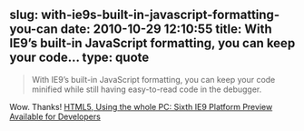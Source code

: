 slug: with-ie9s-built-in-javascript-formatting-you-can
date: 2010-10-29 12:10:55
title: With IE9’s built-in JavaScript formatting, you can keep your code...
type: quote
---

> With IE9’s built-in JavaScript formatting, you can keep your code minified while still having easy-to-read code in the debugger.

Wow. Thanks! [HTML5, Using the whole PC: Sixth IE9 Platform Preview Available for Developers](http://blogs.msdn.com/b/ie/archive/2010/10/28/html5-using-the-whole-pc-sixth-ie9-platform-preview-available-for-developers.aspx)
